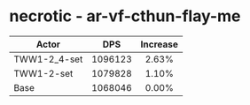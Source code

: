 # necrotic - ar-vf-cthun-flay-me
| Actor | DPS | Increase |
|---|:---:|:---:|
|TWW1-2_4-set|1096123|2.63%|
|TWW1-2-set|1079828|1.10%|
|Base|1068046|0.00%|
